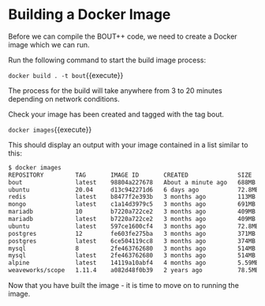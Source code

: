 # Building a Docker Image

Before we can compile the BOUT++ code, we need to create a Docker image which we can run.

Run the following command to start the build image process:

`docker build . -t bout`{{execute}}

The process for the build will take anywhere from 3 to 20 minutes depending on network conditions.

Check your image has been created and tagged with the tag bout.

`docker images`{{execute}}

This should display an output with your image contained in a list similar to this:

```bash
$ docker images
REPOSITORY         TAG       IMAGE ID       CREATED              SIZE
bout               latest    98804a227678   About a minute ago   688MB
ubuntu             20.04     d13c942271d6   6 days ago           72.8MB
redis              latest    b8477f2e393b   3 months ago         113MB
mongo              latest    c1a14d3979c5   3 months ago         691MB
mariadb            10        b7220a722ce2   3 months ago         409MB
mariadb            latest    b7220a722ce2   3 months ago         409MB
ubuntu             latest    597ce1600cf4   3 months ago         72.8MB
postgres           12        fe603fe275ba   3 months ago         371MB
postgres           latest    6ce504119cc8   3 months ago         374MB
mysql              8         2fe463762680   3 months ago         514MB
mysql              latest    2fe463762680   3 months ago         514MB
alpine             latest    14119a10abf4   4 months ago         5.59MB
weaveworks/scope   1.11.4    a082d48f0b39   2 years ago          78.5MB
```

Now that you have built the image - it is time to move on to running the image.
